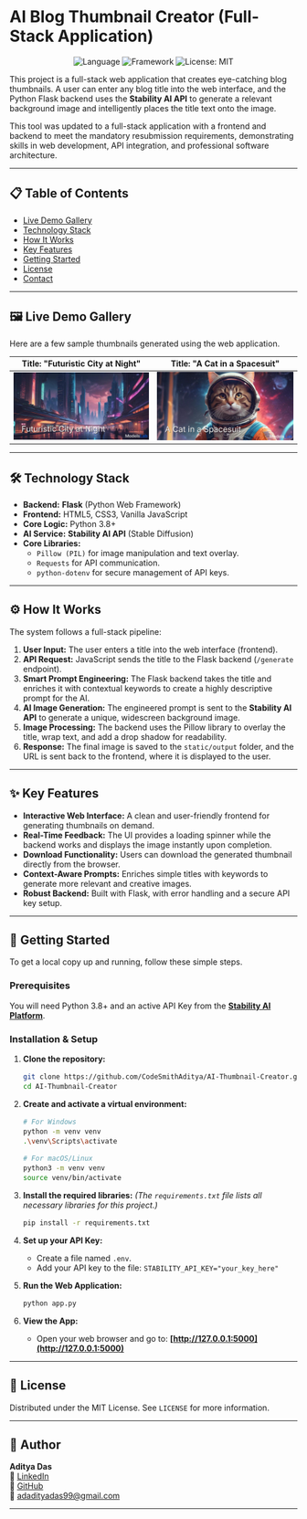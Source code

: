 # AI Blog Thumbnail Creator (Full-Stack Application)

<div align="center">

![Language](https://img.shields.io/badge/python-3.8+-blue.svg)
![Framework](https://img.shields.io/badge/Flask-2.3-black.svg)
![License: MIT](https://img.shields.io/badge/License-MIT-yellow.svg)

</div>

This project is a full-stack web application that creates eye-catching blog thumbnails. A user can enter any blog title into the web interface, and the Python Flask backend uses the **Stability AI API** to generate a relevant background image and intelligently places the title text onto the image.

This tool was updated to a full-stack application with a frontend and backend to meet the mandatory resubmission requirements, demonstrating skills in web development, API integration, and professional software architecture.

---

## 📋 Table of Contents

- [Live Demo Gallery](#live-demo-gallery)
- [Technology Stack](#technology-stack)
- [How It Works](#how-it-works)
- [Key Features](#key-features)
- [Getting Started](#getting-started)
- [License](#license)
- [Contact](#contact)

---

## 🖼️ Live Demo Gallery

Here are a few sample thumbnails generated using the web application.

| Title: "Futuristic City at Night" | Title: "A Cat in a Spacesuit" |
| :----------------------------------------------------------: | :----------------------------------------------------------: |
| <img src="./static/output/thumbnail_1751086819.png" width="400"> | <img src="./static/output/thumbnail_1751085511.png" width="400"> |

---

## 🛠️ Technology Stack

-   **Backend:** **Flask** (Python Web Framework)
-   **Frontend:** HTML5, CSS3, Vanilla JavaScript
-   **Core Logic:** Python 3.8+
-   **AI Service:** **Stability AI API** (Stable Diffusion)
-   **Core Libraries:**
    -   `Pillow (PIL)` for image manipulation and text overlay.
    -   `Requests` for API communication.
    -   `python-dotenv` for secure management of API keys.

---

## ⚙️ How It Works

The system follows a full-stack pipeline:

1.  **User Input:** The user enters a title into the web interface (frontend).
2.  **API Request:** JavaScript sends the title to the Flask backend (`/generate` endpoint).
3.  **Smart Prompt Engineering:** The Flask backend takes the title and enriches it with contextual keywords to create a highly descriptive prompt for the AI.
4.  **AI Image Generation:** The engineered prompt is sent to the **Stability AI API** to generate a unique, widescreen background image.
5.  **Image Processing:** The backend uses the Pillow library to overlay the title, wrap text, and add a drop shadow for readability.
6.  **Response:** The final image is saved to the `static/output` folder, and the URL is sent back to the frontend, where it is displayed to the user.

---

## ✨ Key Features

-   **Interactive Web Interface:** A clean and user-friendly frontend for generating thumbnails on demand.
-   **Real-Time Feedback:** The UI provides a loading spinner while the backend works and displays the image instantly upon completion.
-   **Download Functionality:** Users can download the generated thumbnail directly from the browser.
-   **Context-Aware Prompts:** Enriches simple titles with keywords to generate more relevant and creative images.
-   **Robust Backend:** Built with Flask, with error handling and a secure API key setup.

---

## 🚀 Getting Started

To get a local copy up and running, follow these simple steps.

### Prerequisites

You will need Python 3.8+ and an active API Key from the **[Stability AI Platform](https://platform.stability.ai/)**.

### Installation & Setup

1.  **Clone the repository:**
    ```bash
    git clone https://github.com/CodeSmithAditya/AI-Thumbnail-Creator.git
    cd AI-Thumbnail-Creator
    ```

2.  **Create and activate a virtual environment:**
    ```bash
    # For Windows
    python -m venv venv
    .\venv\Scripts\activate
    ```

    ```bash
    # For macOS/Linux
    python3 -m venv venv
    source venv/bin/activate
    ```

3.  **Install the required libraries:**
    *(The `requirements.txt` file lists all necessary libraries for this project.)*
    ```bash
    pip install -r requirements.txt
    ```

4.  **Set up your API Key:**
    -   Create a file named `.env`.
    -   Add your API key to the file: `STABILITY_API_KEY="your_key_here"`

5.  **Run the Web Application:**
    ```bash
    python app.py
    ```

6.  **View the App:**
    -   Open your web browser and go to: **[http://127.0.0.1:5000](http://127.0.0.1:5000)**

---

## 📄 License

Distributed under the MIT License. See `LICENSE` for more information.

---

## 👤 Author

**Aditya Das**   
🔗 [LinkedIn](https://www.linkedin.com/in/adadityadas)  
🐙 [GitHub](https://github.com/CodeSmithAditya)  
📧 [adadityadas99@gmail.com](mailto:adadityadas99@gmail.com)

---
